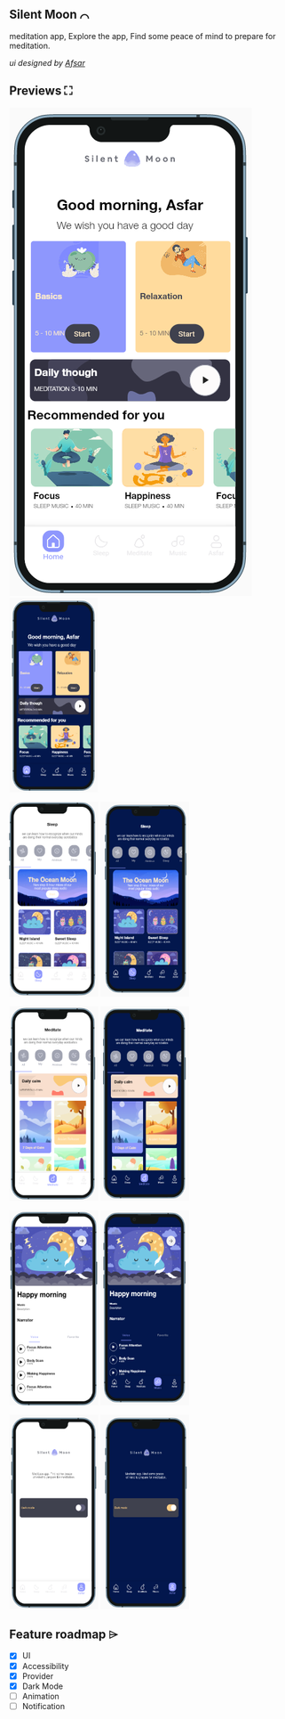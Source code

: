 ## Silent Moon ⌒
meditation app, Explore the app, Find some peace of mind to prepare for meditation.

*ui designed by [Afsar](https://www.figma.com/community/file/882888114457713282)*

## Previews ⛶

<img src="preview/pv1.PNG" alt="screenshots"> <img src="preview/pv6.PNG" alt="screenshots"  height="350" width="160"> 

<img src="preview/pv2.PNG" alt="screenshots"  height="350" width="160"> <img src="preview/pv7.PNG" alt="screenshots"  height="350" width="160"> 

<img src="preview/pv3.PNG" alt="screenshots"  height="350" width="160"> <img src="preview/pv8.PNG" alt="screenshots"  height="350" width="160"> 

<img src="preview/pv4.PNG" alt="screenshots"  height="350" width="160"> <img src="preview/pv9.PNG" alt="screenshots"  height="350" width="160"> 

<img src="preview/pv5.PNG" alt="screenshots"  height="350" width="160"> <img src="preview/pv10.PNG" alt="screenshots"  height="350" width="160"> 




## Feature roadmap ⌲
* [x] UI
* [x] Accessibility
* [x] Provider
* [x] Dark Mode
* [ ] Animation
* [ ] Notification
